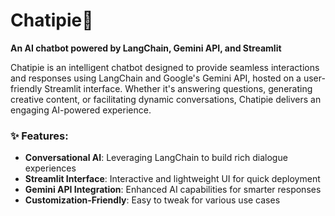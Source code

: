 # Chatipie🥧  
**An AI chatbot powered by LangChain, Gemini API, and Streamlit**  

Chatipie is an intelligent chatbot designed to provide seamless interactions and responses using LangChain and Google's Gemini API, hosted on a user-friendly Streamlit interface. Whether it's answering questions, generating creative content, or facilitating dynamic conversations, Chatipie delivers an engaging AI-powered experience.

### ✨ Features:
- **Conversational AI**: Leveraging LangChain to build rich dialogue experiences  
- **Streamlit Interface**: Interactive and lightweight UI for quick deployment  
- **Gemini API Integration**: Enhanced AI capabilities for smarter responses  
- **Customization-Friendly**: Easy to tweak for various use cases
